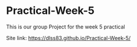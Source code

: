 # Practical-Week-5

This is our group Project for the week 5 practical

Site link: https://dlss83.github.io/Practical-Week-5/
